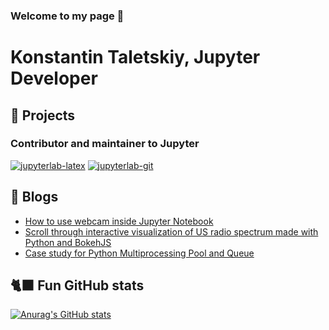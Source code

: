 ### Welcome to my page 👋

# Konstantin Taletskiy, Jupyter Developer

## 🌟 Projects

### Contributor and maintainer to Jupyter

[![jupyterlab-latex](https://github-readme-stats.vercel.app/api/pin/?username=jupyterlab&repo=jupyterlab-latex&theme=dark&show_owner=true)](https://github.com/jupyterlab/jupyterlab-latex)
[![jupyterlab-git](https://github-readme-stats.vercel.app/api/pin/?username=jupyterlab&repo=jupyterlab-git&theme=dark&show_owner=true)](https://github.com/jupyterlab/jupyterlab-git)

## 📓 Blogs
  - [How to use webcam inside Jupyter Notebook](https://medium.com/@kostal91/displaying-real-time-webcam-stream-in-ipython-at-relatively-high-framerate-8e67428ac522)
  - [Scroll through interactive visualization of US radio spectrum made with Python and BokehJS](https://taletskiy.com/posts/bokeh-radio-spectrum/)
  - [Case study for Python Multiprocessing Pool and Queue](https://taletskiy.com/posts/python-pool-limited-queue-processing/)

## 🐈‍⬛ Fun GitHub stats
[![Anurag's GitHub stats](https://github-readme-stats.vercel.app/api?username=ktaletsk&theme=dark)](https://github.com/anuraghazra/github-readme-stats)
